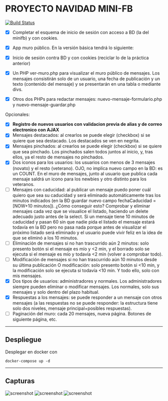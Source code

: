 # PROYECTO NAVIDAD MINI-FB
[![Build Status](https://travis-ci.org/kadnan/DockerPHPTutorial.svg?branch=master)](https://travis-ci.org/kadnan/DockerPHPTutorial)

- [x] Completar el esquema de inicio de sesión con acceso a BD (la del minifb) y con cookies.


- [x] App muro público. En la versión básica tendrá lo siguiente:
- [x] Inicio de sesión contra BD y con cookies (reciclar lo de la práctica anterior)
- [x] Un PHP ver-muro.php para visualizar el muro público de mensajes. Los mensajes consistirán solo de un usuario, una fecha de publicación y un texto (contenido del mensaje) y se presentarán en una tabla o mediante divs.
- [x] Otros dos PHPs para redactar mensajes: nuevo-mensaje-formulario.php y nuevo-mensaje-guardar.php

Opcionales:
- [x] **Registro de nuevos usuarios con validacion previa de alias y de correo electronico con AJAX**
- [x] Mensajes destacados: al crearlos se puede elegir (checkbox) si se quiere que sea destacado. Los destacados se ven en negrita.
- [x] Mensajes pinchados: al crearlos se puede elegir (checkbox) si se quiere que sea pinchado. Los pinchados salen todos juntos al inicio, y, tras ellos, ya el resto de mensajes no pinchados.
- [x] Dos iconos para los usuarios: los usuarios con menos de 3 mensajes (novato) y el resto (veterano). OJO, no implica nuevo campo en la BD: es un COUNT. En el muro de mensajes, junto al usuario que publica cada mensaje saldrá un icono para los newbies y otro distinto para los veteranos.
- [ ] Mensajes con caducidad: al publicar un mensaje puedo poner cuál quiero que sea su caducidad y será eliminado automáticamente tras los minutos indicados (en la BD guardar nuevo campo fechaCaducidad = [NOW+10 minutos]). ¿Cómo conseguir esto? Comprobar y eliminar mensajes cada vez que se visualice el listado, haciendo un delete adecuado justo antes de la select. Si un mensaje tiene 10 minutos de caducidad y pasan 60 sin que nadie pida el listado el mensaje estará todavía en la BD pero no pasa nada porque antes de visualizar el próximo listado será eliminado y el usuario puede vivir feliz en la idea de que se eliminó a los 10 minutos.
- [ ] Eliminación de mensajes si no han trascurrido aún 2 minutos: solo presento botón si el mensaje es mío y <2 min, y el borrado solo se ejecuta si el mensaje es mío y todavía <2 min (volver a comprobar todo).
- [ ] Modificación de mensajes si no han trascurrido aún 10 minutos desde su última publicación O modificación: solo presento botón si <10 min, y la modificación solo se ejecuta si todavía <10 min. Y todo ello, solo con mis mensajes.
- [x] Dos tipos de usuarios: administradores y normales. Los administradores siempre pueden eliminar o modificar mensajes. Los normales, solo sus mensajes y solo dentro del plazo habitual.
- [x] Respuestas a los mensajes: se puede responder a un mensaje con otros mensajes (a las respuestas no se puede responder: la estructura tiene solo dos niveles, mensaje principal+posibles respuestas).
- [ ] Paginación del muro: cada 20 mensajes, nueva página. Botones de siguiente página, etc.

---
## Despliegue
Desplegar en docker con 
```aidl
docker-compose up -d
```
---
## Capturas

![screenshot](https://raw.github.com/jvegaf/MiniFB/master/screenshots/screenshot1.png)
![screenshot](https://raw.github.com/jvegaf/MiniFB/master/screenshots/screenshot2.png)
![screenshot](https://raw.github.com/jvegaf/MiniFB/master/screenshots/screenshot3.png)


